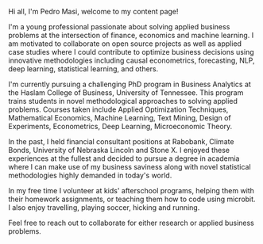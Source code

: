 Hi all, I'm Pedro Masi, welcome to my content page! 

I'm a young professional passionate about solving applied business problems at the intersection of finance, economics and machine learning. I am motivated to collaborate on open source projects as well as applied case studies where I could contribute to optimize business decisions using innovative methodologies including causal econometrics, forecasting, NLP, deep learning, statistical learning, and others. 

I'm currently pursuing a challenging PhD program in Business Analytics at the Haslam College of Business, University of Tennessee. This program trains students in novel methodological approaches to solving applied problems. Courses taken include Applied Optimization Techniques, Mathematical Economics, Machine Learning, Text Mining, Design of Experiments, Econometrics, Deep Learning, Microeconomic Theory. 

In the past, I held financial consultant positions at Rabobank, Climate Bonds, University of Nebraska Lincoln and Stone X. I enjoyed these experiences at the fullest and decided to pursue a degree in academia where I can make use of my business saviness along with novel statistical methodologies highly demanded in today's world. 

In my free time I volunteer at kids' afterschool programs, helping them with their homework assignments, or teaching them how to code using microbit. I also enjoy travelling, playing soccer, hicking and running. 

Feel free to reach out to collaborate for either research or applied business problems.  


